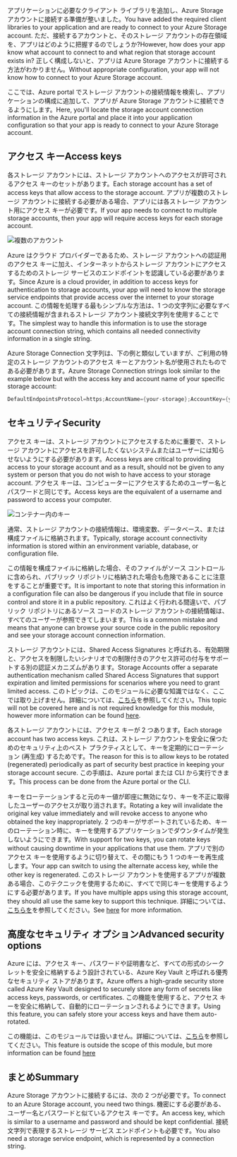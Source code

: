 <span data-ttu-id="54aaa-101">アプリケーションに必要なクライアント ライブラリを追加し、Azure Storage アカウントに接続する準備が整いました。</span><span class="sxs-lookup"><span data-stu-id="54aaa-101">You have added the required client libraries to your application and are ready to connect to your Azure Storage account.</span></span> <span data-ttu-id="54aaa-102">ただ、接続するアカウントと、そのストレージ アカウントの存在領域を、アプリはどのように把握するのでしょうか?</span><span class="sxs-lookup"><span data-stu-id="54aaa-102">However, how does your app know what account to connect to and what region that storage account exists in?</span></span> <span data-ttu-id="54aaa-103">正しく構成しないと、アプリは Azure Storage アカウントに接続する方法がわかりません。</span><span class="sxs-lookup"><span data-stu-id="54aaa-103">Without appropriate configuration, your app will not know how to connect to your Azure Storage account.</span></span> 

<span data-ttu-id="54aaa-104">ここでは、Azure portal でストレージ アカウントの接続情報を検索し、アプリケーションの構成に追加して、アプリが Azure Storage アカウントに接続できるようにします。</span><span class="sxs-lookup"><span data-stu-id="54aaa-104">Here, you'll locate the storage account connection information in the Azure portal and place it into your application configuration so that your app is ready to connect to your Azure Storage account.</span></span>

## <a name="access-keys"></a><span data-ttu-id="54aaa-105">アクセス キー</span><span class="sxs-lookup"><span data-stu-id="54aaa-105">Access keys</span></span>

<span data-ttu-id="54aaa-106">各ストレージ アカウントには、ストレージ アカウントへのアクセスが許可されるアクセス キーのセットがあります。</span><span class="sxs-lookup"><span data-stu-id="54aaa-106">Each storage account has a set of access keys that allow access to the storage account.</span></span> <span data-ttu-id="54aaa-107">アプリが複数のストレージ アカウントに接続する必要がある場合、アプリには各ストレージ アカウント用にアクセス キーが必要です。</span><span class="sxs-lookup"><span data-stu-id="54aaa-107">If your app needs to connect to multiple storage accounts, then your app will require access keys for each storage account.</span></span>

![複数のアカウント](..\media-draft\7-multiple-accounts.png)

<span data-ttu-id="54aaa-109">Azure はクラウド プロバイダーであるため、ストレージ アカウントへの認証用のアクセス キーに加え、インターネットからストレージ アカウントにアクセスするためのストレージ サービスのエンドポイントを認識している必要があります。</span><span class="sxs-lookup"><span data-stu-id="54aaa-109">Since Azure is a cloud provider, in addition to access keys for authentication to storage accounts, your app will need to know the storage service endpoints that provide access over the internet to your storage account.</span></span> <span data-ttu-id="54aaa-110">この情報を処理する最もシンプルな方法は、1 つの文字列に必要なすべての接続情報が含まれるストレージ アカウント接続文字列を使用することです。</span><span class="sxs-lookup"><span data-stu-id="54aaa-110">The simplest way to handle this information is to use the storage account connection string, which contains all needed connectivity information in a single string.</span></span>

<span data-ttu-id="54aaa-111">Azure Storage Connection 文字列は、下の例と類似していますが、ご利用の特定のストレージ アカウントのアクセス キーとアカウント名が使用されたものである必要があります。</span><span class="sxs-lookup"><span data-stu-id="54aaa-111">Azure Storage Connection strings look similar to the example below but with the access key and account name of your specific storage account:</span></span>

```csharp
DefaultEndpointsProtocol=https;AccountName={your-storage};AccountKey={your-access-key};EndpointSuffix=core.windows.net
```

## <a name="security"></a><span data-ttu-id="54aaa-112">セキュリティ</span><span class="sxs-lookup"><span data-stu-id="54aaa-112">Security</span></span>

<span data-ttu-id="54aaa-113">アクセス キーは、ストレージ アカウントにアクセスするために重要で、ストレージ アカウントにアクセスを許可したくないシステムまたはユーザーには知らせないようにする必要があります。</span><span class="sxs-lookup"><span data-stu-id="54aaa-113">Access keys are critical to providing access to your storage account and as a result, should not be given to any system or person that you do not wish to have access to your storage account.</span></span> <span data-ttu-id="54aaa-114">アクセス キーは、コンピューターにアクセスするためのユーザー名とパスワードと同じです。</span><span class="sxs-lookup"><span data-stu-id="54aaa-114">Access keys are the equivalent of a username and password to access your computer.</span></span>

![コンテナー内のキー](..\media-draft\8-keys-vault.png)

<span data-ttu-id="54aaa-116">通常、ストレージ アカウントの接続情報は、環境変数、データベース、または構成ファイルに格納されます。</span><span class="sxs-lookup"><span data-stu-id="54aaa-116">Typically, storage account connectivity information is stored within an environment variable, database, or configuration file.</span></span>

<span data-ttu-id="54aaa-117">この情報を構成ファイルに格納した場合、そのファイルがソース コントロールに含められ、パブリック リポジトリに格納された場合も危険であることに注意をすることが重要です。</span><span class="sxs-lookup"><span data-stu-id="54aaa-117">It is important to note that storing this information in a configuration file can also be dangerous if you include that file in source control and store it in a public repository.</span></span> <span data-ttu-id="54aaa-118">これはよく行われる間違いで、パブリック リポジトリにあるソース コードのストレージ アカウントの接続情報は、すべてのユーザーが参照できてしまいます。</span><span class="sxs-lookup"><span data-stu-id="54aaa-118">This is a common mistake and means that anyone can browse your source code in the public repository and see your storage account connection information.</span></span>

<span data-ttu-id="54aaa-119">ストレージ アカウントには、Shared Access Signatures と呼ばれる、有効期限と、アクセスを制限したいシナリオでの制限付きのアクセス許可の付与をサポートする別の認証メカニズムがあります。</span><span class="sxs-lookup"><span data-stu-id="54aaa-119">Storage Accounts offer a separate authentication mechanism called Shared Access Signatures that support expiration and limited permissions for scenarios where you need to grant limited access.</span></span> <span data-ttu-id="54aaa-120">このトピックは、このモジュールに必要な知識ではなく、ここでは取り上げません。詳細については、[こちら](https://docs.microsoft.com/en-us/azure/storage/common/storage-dotnet-shared-access-signature-part-1)を参照してください。</span><span class="sxs-lookup"><span data-stu-id="54aaa-120">This topic will not be covered here and is not required knowledge for this module, however more information can be found [here](https://docs.microsoft.com/en-us/azure/storage/common/storage-dotnet-shared-access-signature-part-1).</span></span>

<span data-ttu-id="54aaa-121">各ストレージ アカウントには、アクセス キーが 2 つあります。</span><span class="sxs-lookup"><span data-stu-id="54aaa-121">Each storage account has two access keys.</span></span> <span data-ttu-id="54aaa-122">これは、ストレージ アカウントを安全に保つためのセキュリティ上のベスト プラクティスとして、キーを定期的にローテーション (再生成) するためです。</span><span class="sxs-lookup"><span data-stu-id="54aaa-122">The reason for this is to allow keys to be rotated (regenerated) periodically as part of security best practice in keeping your storage account secure.</span></span> <span data-ttu-id="54aaa-123">この手順は、Azure portal または CLI から実行できます。</span><span class="sxs-lookup"><span data-stu-id="54aaa-123">This process can be done from the Azure portal or the CLI.</span></span>

<span data-ttu-id="54aaa-124">キーをローテーションすると元のキー値が即座に無効になり、キーを不正に取得したユーザーのアクセスが取り消されます。</span><span class="sxs-lookup"><span data-stu-id="54aaa-124">Rotating a key will invalidate the original key value immediately and will revoke access to anyone who obtained the key inappropriately.</span></span> <span data-ttu-id="54aaa-125">2 つのキーがサポートされているため、キーのローテーション時に、キーを使用するアプリケーションでダウンタイムが発生しないようにできます。</span><span class="sxs-lookup"><span data-stu-id="54aaa-125">With support for two keys, you can rotate keys without causing downtime in your applications that use them.</span></span> <span data-ttu-id="54aaa-126">アプリで別のアクセス キーを使用するように切り替えて、その間にもう 1 つのキーを再生成します。</span><span class="sxs-lookup"><span data-stu-id="54aaa-126">Your app can switch to using the alternate access key, while the other key is regenerated.</span></span> <span data-ttu-id="54aaa-127">このストレージ アカウントを使用するアプリが複数ある場合、このテクニックを使用するために、すべてで同じキーを使用するようにする必要があります。</span><span class="sxs-lookup"><span data-stu-id="54aaa-127">If you have multiple apps using this storage account, they should all use the same key to support this technique.</span></span> <span data-ttu-id="54aaa-128">詳細については、[こちらを](https://docs.microsoft.com/en-us/azure/storage/common/storage-create-storage-account#manage-your-storage-access-keys)を参照してください。</span><span class="sxs-lookup"><span data-stu-id="54aaa-128">See [here](https://docs.microsoft.com/en-us/azure/storage/common/storage-create-storage-account#manage-your-storage-access-keys) for more information.</span></span>

## <a name="advanced-security-options"></a><span data-ttu-id="54aaa-129">高度なセキュリティ オプション</span><span class="sxs-lookup"><span data-stu-id="54aaa-129">Advanced security options</span></span>

<span data-ttu-id="54aaa-130">Azure には、アクセス キー、パスワードや証明書など、すべての形式のシークレットを安全に格納するよう設計されている、Azure Key Vault と呼ばれる優秀なセキュリティ ストアがあります。</span><span class="sxs-lookup"><span data-stu-id="54aaa-130">Azure offers a high-grade security store called Azure Key Vault designed to securely store any form of secrets like access keys, passwords, or certificates.</span></span> <span data-ttu-id="54aaa-131">この機能を使用すると、アクセス キーを安全に格納して、自動的にローテーションされるようにできます。</span><span class="sxs-lookup"><span data-stu-id="54aaa-131">Using this feature, you can safely store your access keys and have them auto-rotated.</span></span>

<span data-ttu-id="54aaa-132">この機能は、このモジュールでは扱いません。詳細については、[こちら](https://docs.microsoft.com/en-us/azure/key-vault/key-vault-ovw-storage-keys)を参照してください。</span><span class="sxs-lookup"><span data-stu-id="54aaa-132">This feature is outside the scope of this module, but more information can be found [here](https://docs.microsoft.com/en-us/azure/key-vault/key-vault-ovw-storage-keys)</span></span>

## <a name="summary"></a><span data-ttu-id="54aaa-133">まとめ</span><span class="sxs-lookup"><span data-stu-id="54aaa-133">Summary</span></span>

<span data-ttu-id="54aaa-134">Azure Storage アカウントに接続するには、次の 2 つが必要です。</span><span class="sxs-lookup"><span data-stu-id="54aaa-134">To connect to an Azure Storage account, you need two things.</span></span> <span data-ttu-id="54aaa-135">機密にする必要がある、ユーザー名とパスワードと似ているアクセス キーです。</span><span class="sxs-lookup"><span data-stu-id="54aaa-135">An access key, which is similar to a username and password and should be kept confidential.</span></span> <span data-ttu-id="54aaa-136">接続文字列で表現するストレージ サービス エンドポイントも必要です。</span><span class="sxs-lookup"><span data-stu-id="54aaa-136">You also need a storage service endpoint, which is represented by a connection string.</span></span>

